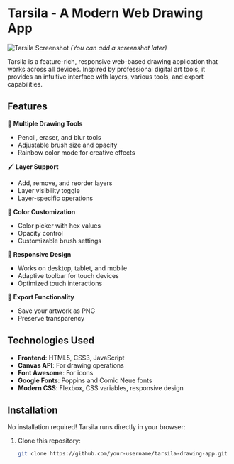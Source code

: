 # Tarsila - A Modern Web Drawing App

![Tarsila Screenshot](screenshot.png) *(You can add a screenshot later)*

Tarsila is a feature-rich, responsive web-based drawing application that works across all devices. Inspired by professional digital art tools, it provides an intuitive interface with layers, various tools, and export capabilities.

## Features

🎨 **Multiple Drawing Tools**
- Pencil, eraser, and blur tools
- Adjustable brush size and opacity
- Rainbow color mode for creative effects

🖌️ **Layer Support**
- Add, remove, and reorder layers
- Layer visibility toggle
- Layer-specific operations

🌈 **Color Customization**
- Color picker with hex values
- Opacity control
- Customizable brush settings

📱 **Responsive Design**
- Works on desktop, tablet, and mobile
- Adaptive toolbar for touch devices
- Optimized touch interactions

💾 **Export Functionality**
- Save your artwork as PNG
- Preserve transparency

## Technologies Used

- **Frontend**: HTML5, CSS3, JavaScript
- **Canvas API**: For drawing operations
- **Font Awesome**: For icons
- **Google Fonts**: Poppins and Comic Neue fonts
- **Modern CSS**: Flexbox, CSS variables, responsive design

## Installation

No installation required! Tarsila runs directly in your browser:

1. Clone this repository:
   ```bash
   git clone https://github.com/your-username/tarsila-drawing-app.git
